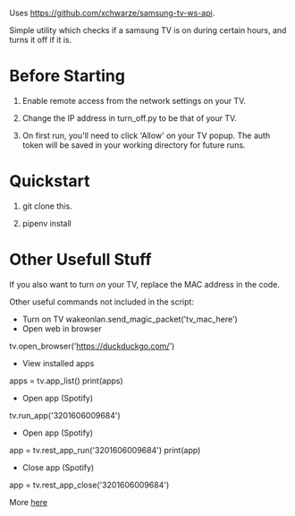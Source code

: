 Uses https://github.com/xchwarze/samsung-tv-ws-api.

Simple utility which checks if a samsung TV is on during certain hours, and
turns it off if it is.

# Before Starting
1) Enable remote access from the network settings on your TV.

2) Change the IP address in turn_off.py to be that of your TV.

3) On first run, you'll need to click 'Allow' on your TV popup.
The auth token will be saved in your working directory for future runs.

# Quickstart
1) git clone this.

2) pipenv install

# Other Usefull Stuff
If you also want to turn *on* your TV, replace the MAC address in the code.

Other useful commands not included in the script:
* Turn on TV
wakeonlan.send_magic_packet('tv_mac_here')
* Open web in browser

tv.open_browser('https://duckduckgo.com/')
* View installed apps

apps = tv.app_list()
print(apps)
* Open app (Spotify)

tv.run_app('3201606009684')
* Open app (Spotify)

app = tv.rest_app_run('3201606009684')
print(app)
* Close app (Spotify)

app = tv.rest_app_close('3201606009684')

More [here](https://github.com/xchwarze/samsung-tv-ws-api/blob/master/samsungtvws/shortcuts.py)
